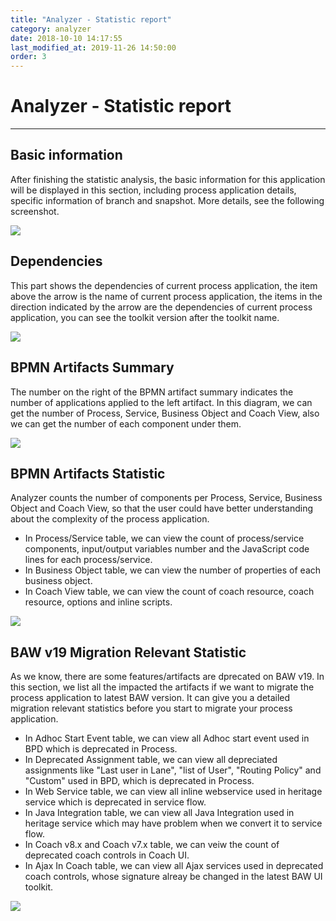```yaml
---
title: "Analyzer - Statistic report"
category: analyzer
date: 2018-10-10 14:17:55
last_modified_at: 2019-11-26 14:50:00
order: 3
---
```


# Analyzer - Statistic report
***
## Basic information
   
   After finishing the statistic analysis, the basic information for this application will be displayed in this section, including process application details, specific information of branch and snapshot. More details, see the following screenshot.

   ![][basic_info]

  
## Dependencies

   This part shows the dependencies of current process application, the item above the arrow is the name of current process application, the items in the direction indicated by the arrow are the dependencies of current process application, you can see the toolkit version after the toolkit name. 

   ![][dependencies]

## BPMN Artifacts Summary

   The number on the right of the BPMN artifact summary indicates the number of applications applied to the left artifact. In this diagram, we can get the number of Process, Service, Business Object and Coach View, also we can get the number of each component under them.

   ![][bpmn_artifacts_summary]

## BPMN Artifacts Statistic

   Analyzer counts the number of components per Process, Service, Business Object and Coach View, so that the user could have better understanding about the complexity of the process application.
   - In Process/Service table, we can view the count of process/service components, input/output variables number and the JavaScript code lines for each process/service.
   - In Business Object table, we can view the number of properties of each business object.
   - In Coach View table, we can view the count of coach resource, coach resource, options and inline scripts.

   ![][bpmn_artifacts_statistic]

## BAW v19 Migration Relevant Statistic
   As we know, there are some features/artifacts are dprecated on BAW v19. In this section, we list all the impacted the artifacts if we want to migrate the process application to latest BAW version. It can give you a detailed migration relevant statistics before you start to migrate your process application.
   - In Adhoc Start Event table, we can view all Adhoc start event used in BPD which is deprecated in Process.
   - In Deprecated Assignment table, we can view all depreciated assignments like "Last user in Lane", "list of User", "Routing Policy" and "Custom" used in BPD, which is deprecated in Process.
   - In Web Service table, we can view all inline webservice used in heritage service which is deprecated in service flow.
   - In Java Integration table, we can view all Java Integration used in heritage service which may have problem when we convert it to service flow.
   - In Coach v8.x and Coach v7.x table, we can veiw the count of deprecated coach controls in Coach UI.
   - In Ajax In Coach table, we can view all Ajax services used in deprecated coach controls, whose signature alreay be changed in the latest BAW UI toolkit.

   ![][migrate]



[basic_info]: ../images/analyzer/basic_info.PNG
[dependencies]: ../images/analyzer/dependencies.PNG
[bpmn_artifacts_summary]: ../images/analyzer/bpmn_artifacts_summary.PNG
[bpmn_artifacts_statistic]: ../images/analyzer/bpmn_artifacts_statistic.PNG
[migrate]: ../images/analyzer/migrate.PNG
